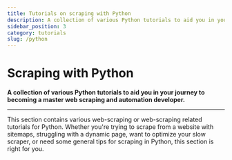 ```yaml
---
title: Tutorials on scraping with Python
description: A collection of various Python tutorials to aid you in your journey to becoming a master web scraping and automation developer.
sidebar_position: 3
category: tutorials
slug: /python
---
```


# Scraping with Python

**A collection of various Python tutorials to aid you in your journey to becoming a master web scraping and automation developer.**

---

This section contains various web-scraping or web-scraping related tutorials for Python. Whether you're trying to scrape from a website with sitemaps, struggling with a dynamic page, want to optimize your slow scraper, or need some general tips for scraping in Python, this section is right for you.

